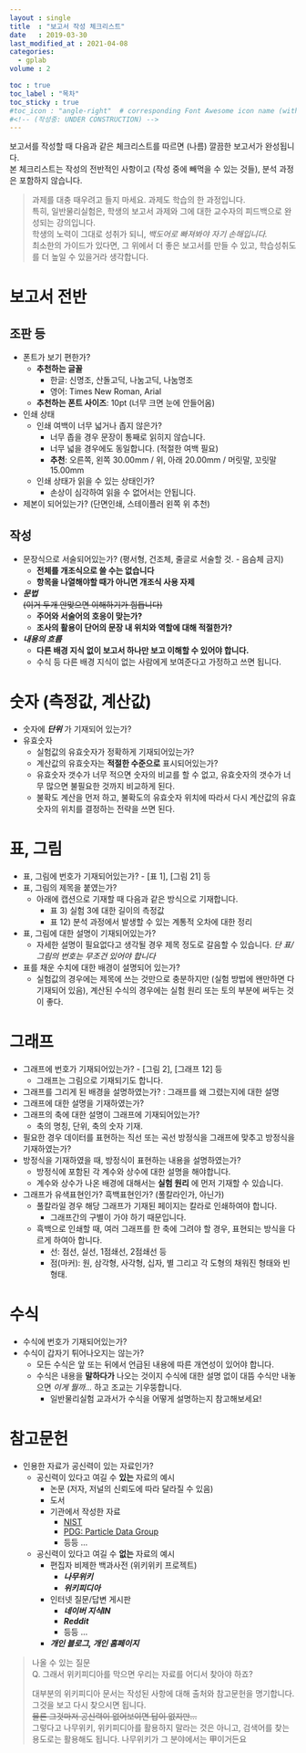 ```yaml
---
layout : single
title  : "보고서 작성 체크리스트"
date   : 2019-03-30
last_modified_at : 2021-04-08
categories:
  - gplab
volume : 2

toc : true
toc_label : "목차"
toc_sticky : true
#toc_icon : "angle-right"  # corresponding Font Awesome icon name (without fa prefix) -->
#<!-- (작성중: UNDER CONSTRUCTION) -->
---
```


보고서를 작성할 때 다음과 같은 체크리스트를 따르면 (나름) 깔끔한 보고서가 완성됩니다.  
본 체크리스트는 작성의 전반적인 사항이고 (작성 중에 빼먹을 수 있는 것들), 분석 과정은 포함하지 않습니다.

> 과제를 대충 때우려고 들지 마세요. 과제도 학습의 한 과정입니다.  
> 특히, 일반물리실험은, 학생의 보고서 과제와 그에 대한 교수자의 피드백으로 완성되는 강의입니다.  
> 학생의 노력이 그대로 성취가 되니, *백도어로 빠져봐야 자기 손해입니다.*   
> 최소한의 가이드가 있다면, 그 위에서 더 좋은 보고서를 만들 수 있고, 학습성취도를 더 높일 수 있을거라 생각합니다.  

# 보고서 전반
## 조판 등
* 폰트가 보기 편한가?
  * **추천하는 글꼴**
    * 한글: 신명조, 산돌고딕, 나눔고딕, 나눔명조
    * 영어: Times New Roman, Arial
  * **추천하는 폰트 사이즈**: 10pt (너무 크면 눈에 안들어옴)
* 인쇄 상태
  * 인쇄 여백이 너무 넓거나 좁지 않은가?
    * 너무 좁을 경우 문장이 통째로 읽히지 않습니다.
    * 너무 넓을 경우에도 동일합니다. (적절한 여백 필요)
    * **추천**: 오른쪽, 왼쪽 30.00mm / 위, 아래 20.00mm / 머릿말, 꼬릿말 15.00mm
  * 인쇄 상태가 읽을 수 있는 상태인가?
    * 손상이 심각하여 읽을 수 없어서는 안됩니다.
* 제본이 되어있는가? (단면인쇄, 스테이플러 왼쪽 위 추천)

## 작성
* 문장식으로 서술되어있는가? (평서형, 건조체, 줄글로 서술할 것. - 음슴체 금지)
  * **전체를 개조식으로 쓸 수는 없습니다**
  * **항목을 나열해야할 때가 아니면 개조식 사용 자제**
* ***문법***  
  ~~(이거 두개 안맞으면 이해하기가 힘듭니다)~~
  * **주어와 서술어의 호응이 맞는가?**
  * **조사의 활용이 단어의 문장 내 위치와 역할에 대해 적절한가?**
* ***내용의 흐름***
  * **다른 배경 지식 없이 보고서 하나만 보고 이해할 수 있어야 합니다.**
  * 수식 등 다른 배경 지식이 없는 사람에게 보여준다고 가정하고 쓰면 됩니다.

# 숫자 (측정값, 계산값)
* 숫자에 ***단위*** 가 기재되어 있는가?
* 유효숫자
  * 실험값의 유효숫자가 정확하게 기재되어있는가?
  * 계산값의 유효숫자는 **적절한 수준으로** 표시되어있는가? 
  * 유효숫자 갯수가 너무 적으면 숫자의 비교를 할 수 없고, 유효숫자의 갯수가 너무 많으면 불필요한 것까지 비교하게 된다.
  * 불확도 계산을 먼저 하고, 불확도의 유효숫자 위치에 따라서 다시 계산값의 유효숫자의 위치를 결정하는 전략을 쓰면 된다.

# 표, 그림
* 표, 그림에 번호가 기재되어있는가? - [표 1], [그림 21] 등
* 표, 그림의 제목을 붙였는가?
  * 아래에 캡션으로 기재할 때 다음과 같은 방식으로 기재합니다.
    - 표 3) 실험 3에 대한 길이의 측정값
    - 표 12) 분석 과정에서 발생할 수 있는 계통적 오차에 대한 정리
* 표, 그림에 대한 설명이 기재되어있는가?
  * 자세한 설명이 필요없다고 생각될 경우 제목 정도로 갈음할 수 있습니다. *단 표/그림의 번호는 무조건 있어야 합니다*
* 표를 채운 수치에 대한 배경이 설명되어 있는가?
  * 실험값의 경우에는 제목에 쓰는 것만으로 충분하지만 (실험 방법에 왠만하면 다 기재되어 있음), 계산된 수식의 경우에는 실험 원리 또는 토의 부분에 써두는 것이 좋다.

# 그래프
* 그래프에 번호가 기재되어있는가? - [그림 2], [그래프 12] 등
  * 그래프는 그림으로 기재되기도 합니다.
* 그래프를 그리게 된 배경을 설명하였는가? : 그래프를 왜 그렸는지에 대한 설명
* 그래프에 대한 설명을 기재하였는가?
* 그래프의 축에 대한 설명이 그래프에 기재되어있는가?
  * 축의 명칭, 단위, 축의 숫자 기재.
* 필요한 경우 데이터를 표현하는 직선 또는 곡선 방정식을 그래프에 맞추고 방정식을 기재하였는가?
* 방정식을 기재하였을 때, 방정식이 표현하는 내용을 설명하였는가?
  * 방정식에 포함된 각 계수와 상수에 대한 설명을 해야합니다.
  * 계수와 상수가 나온 배경에 대해서는 **실험 원리** 에 먼저 기재할 수 있습니다.
* 그래프가 유색표현인가? 흑백표현인가? (풀칼라인가, 아닌가)
  * 풀칼라일 경우 해당 그래프가 기재된 페이지는 칼라로 인쇄하여야 합니다.
    * 그래프간의 구별이 가야 하기 때문입니다.
  * 흑백으로 인쇄할 때, 여러 그래프를 한 축에 그려야 할 경우, 표현되는 방식을 다르게 하여아 합니다.
    - 선: 점선, 실선, 1점쇄선, 2점쇄선 등
    - 점(마커): 원, 삼각형, 사각형, 십자, 별 그리고 각 도형의 채워진 형태와 빈 형태.

# 수식
  * 수식에 번호가 기재되어있는가?
  * 수식이 갑자기 튀어나오지는 않는가?
    * 모든 수식은 앞 또는 뒤에서 언급된 내용에 따른 개연성이 있어야 합니다.
    * 수식은 내용을 **말하다가** 나오는 것이지 수식에 대한 설명 없이 대뜸 수식만 내놓으면 *이게 뭘까...* 하고 조교는 기우뚱합니다.
      * 일반물리실험 교과서가 수식을 어떻게 설명하는지 참고해보세요!

# 참고문헌
* 인용한 자료가 공신력이 있는 자료인가?
  * 공신력이 있다고 여길 수 **있는** 자료의 예시
    - 논문 (저자, 저널의 신뢰도에 따라 달라질 수 있음)
    - 도서
    - 기관에서 작성한 자료
      - [NIST](https://www.nist.gov/data)
      - [PDG: Particle Data Group](https://pdg.lbl.gov)
      - 등등 ...
  * 공신력이 있다고 여길 수 **없는** 자료의 예시
    - 편집자 비제한 백과사전 (위키위키 프로젝트)
      - ***나무위키***
      - ***위키피디아***
    - 인터넷 질문/답변 게시판
      - ***네이버 지식IN***
      - ***Reddit***
      - 등등 ...
    - ***개인 블로그, 개인 홈페이지***

> 나올 수 있는 질문  
> Q. 그래서 위키피디아를 막으면 우리는 자료를 어디서 찾아야 하죠?  
>
> 대부분의 위키피디아 문서는 작성된 사항에 대해 출처와 참고문헌을 명기합니다. 그것을 보고 다시 찾으시면 됩니다.  
> ~~물론 그것마저 공신력이 없어보이면 답이 없지만...~~  
> 그렇다고 나무위키, 위키피디아를 활용하지 말라는 것은 아니고, 검색어를 찾는 용도로는 활용해도 됩니다. 나무위키가 그 분야에서는 甲이거든요

